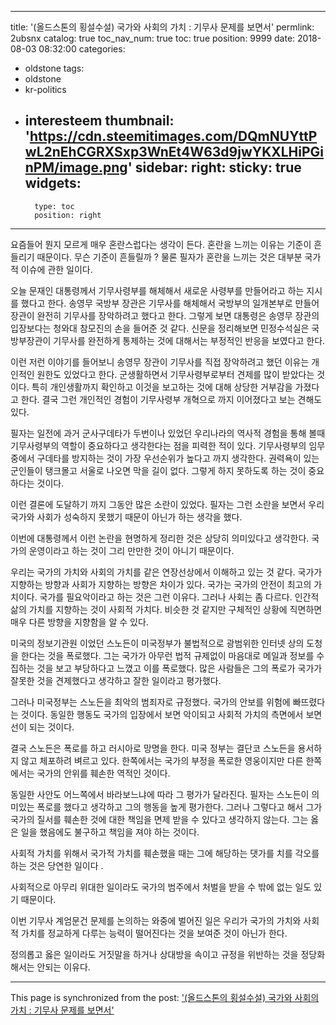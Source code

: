 
---
title: '(올드스톤의 횡설수설) 국가와 사회의 가치 : 기무사 문제를 보면서'
permlink: 2ubsnx
catalog: true
toc_nav_num: true
toc: true
position: 9999
date: 2018-08-03 08:32:00
categories:
- oldstone
tags:
- oldstone
- kr-politics
- interesteem
thumbnail: 'https://cdn.steemitimages.com/DQmNUYttPwL2nEhCGRXSxp3WnEt4W63d9jwYKXLHiPGinPM/image.png'
sidebar:
    right:
        sticky: true
widgets:
    -
        type: toc
        position: right
---


요즘들어 뭔지 모르게 매우 혼란스럽다는 생각이 든다. 혼란을 느끼는 이유는 기준이 흔들리기 때문이다. 무슨 기준이 흔들릴까 ? 물론 필자가 혼란을 느끼는 것은 대부분 국가적 이슈에 관한 일이다. 

오늘 문재인 대통령께서 기무사령부를 해체해서 새로운 사령부를 만들어라고 하는 지시를 했다고 한다. 송영무 국방부 장관은 기무사를 해체해서 국방부의 일개본부로 만들어 장관이 완전히 기무사를 장악하려고 했다고 한다. 그렇게 보면 대통령은 송영무 장관의 입장보다는 청와대 참모진의 손을 들어준 것 같다. 
신문을 정리해보면 민정수석실은 국방부장관이 기무사를 완전하게 통제하는 것에 대해서는 부정적인 반응을 보였다고 한다. 

이런 저런 이야기를 들어보니 송영무 장관이 기무사를 직접 장악하려고 했던 이유는 개인적인 원한도 있었다고 한다. 군생활하면서 기무사령부로부터 견제를 많이 받았다는 것이다. 특히 개인생활까지 확인하고 이것을 보고하는 것에 대해 상당한 거부감을 가졌다고 한다. 결국 그런 개인적인 경험이 기무사령부 개혁으로 까지 이어졌다고 보는 견해도 있다. 

필자는 일전에 과거 군사구데타가 두번이나 있었던 우리나라의 역사적 경험을 통해 볼때 기무사령부의 역할이 중요하다고 생각한다는 점을 피력한 적이 있다. 기무사령부의 임무 중에서 구데타를 방지하는 것이 가장 우선순위가 높다고 까지 생각한다. 권력욕이 있는 군인들이 탱크몰고 서울로 나오면 막을 길이 없다. 그렇게 하지 못하도록 하는 것이 중요하다는 것이다. 

이런 결론에 도달하기 까지 그동안 많은 소란이 있었다. 필자는 그런 소란을 보면서 우리 국가와 사회가 성숙하지 못했기 때문이 아닌가 하는 생각을 했다.

이번에 대통령께서 이런 논란을 현명하게 정리한 것은 상당히 의미있다고 생각한다. 국가의 운영이라고 하는 것이 그리 만만한 것이 아니기 때문이다. 

우리는 국가의 가치와 사회의 가치를 같은 연장선상에서 이해하고 있는 것 같다. 국가가 지향하는 방향과 사회가 지향하는 방향은 차이가 있다. 국가는 국가의 안전이 최고의 가치이다. 국가를 필요악이라고 하는 것은 그런 이유다. 그러나 사회는 좀 다르다. 인간적 삶의 가치를 지향하는 것이 사회적 가치다. 비슷한 것 같지만 구체적인 상황에 직면하면 매우 다른 방향을 지향함을 알 수 있다.

미국의 정보기관원 이었던 스노든이 미국정부가 불법적으로 광범위한 인터넷 상의 도청을 한다는 것을 폭로했다. 그는 국가가 아무런 법적 규제없이 마음대로 메일과 정보를 수집하는 것을 보고 부당하다고 느꼈고 이를 폭로했다. 많은 사람들은 그의 폭로가 국가가 잘못한 것을 견제했다고 생각하고 잘한 일이라고 평가했다.

그러나 미국정부는 스노든을 최악의 범죄자로 규정했다. 국가의 안보를 위험에 빠뜨렸다는 것이다. 동일한 행동도 국가의 입장에서 보면 악이되고 사회적 가치의 측면에서 보면 선이 되는 것이다. 

결국 스노든은 폭로를 하고 러시아로 망명을 한다. 미국 정부는 결단코 스노든을 용서하지 않고 체포하려 벼르고 있다. 한쪽에서는 국가의 부정을 폭로한 영웅이지만 다른 한쪽에서는 국가의 안위를 훼손한 역적인 것이다. 

동일한 사안도 어느쪽에서 바라보느냐에 따라 그 평가가 달라진다. 필자는 스노든이 의미있는 폭로를 했다고 생각하고 그의 행동을 높게 평가한다. 그러나 그렇다고 해서 그가 국가의 질서를 훼손한 것에 대한 책임을 면제 받을 수 있다고 생각하지 않는다. 그는 옳은 일을 했음에도 불구하고 책임을 져야 하는 것이다.

사회적 가치를 위해서 국가적 가치를 훼손했을 때는 그에 해당하는 댓가를 치를 각오를 하는 것은 당연한 일이다 .

사회적으로 아무리 위대한 일이라도 국가의 범주에서 처벌을 받을 수 밖에 없는 일도 있기 때문이다. 

이번 기무사 계엄문건 문제를 논의하는 와중에 벌어진 일은 우리가 국가의 가치와 사회적 가치를 정교하게 다루는 능력이 떨어진다는 것을 보여준 것이 아닌가 한다.


정의롭고 옳은 일이라도 거짓말을 하거나 상대방을 속이고 규정을 위반하는 것을 정당화 해서는 안되는 이유다.

- - -

This page is synchronized from the post: ['(올드스톤의 횡설수설) 국가와 사회의 가치 : 기무사 문제를 보면서'](https://steemit.com/@oldstone/2ubsnx)
